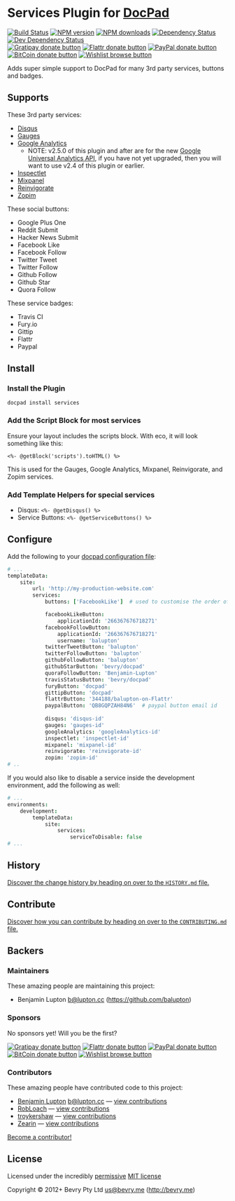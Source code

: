 
<!-- TITLE/ -->

# Services Plugin for [DocPad](http://docpad.org)

<!-- /TITLE -->


<!-- BADGES/ -->

[![Build Status](https://img.shields.io/travis/docpad/docpad-plugin-services/master.svg)](http://travis-ci.org/docpad/docpad-plugin-services "Check this project's build status on TravisCI")
[![NPM version](https://img.shields.io/npm/v/docpad-plugin-services.svg)](https://npmjs.org/package/docpad-plugin-services "View this project on NPM")
[![NPM downloads](https://img.shields.io/npm/dm/docpad-plugin-services.svg)](https://npmjs.org/package/docpad-plugin-services "View this project on NPM")
[![Dependency Status](https://img.shields.io/david/docpad/docpad-plugin-services.svg)](https://david-dm.org/docpad/docpad-plugin-services)
[![Dev Dependency Status](https://img.shields.io/david/dev/docpad/docpad-plugin-services.svg)](https://david-dm.org/docpad/docpad-plugin-services#info=devDependencies)<br/>
[![Gratipay donate button](https://img.shields.io/gratipay/docpad.svg)](https://www.gratipay.com/docpad/ "Donate weekly to this project using Gratipay")
[![Flattr donate button](https://img.shields.io/badge/flattr-donate-yellow.svg)](http://flattr.com/thing/344188/balupton-on-Flattr "Donate monthly to this project using Flattr")
[![PayPal donate button](https://img.shields.io/badge/paypal-donate-yellow.svg)](https://www.paypal.com/cgi-bin/webscr?cmd=_s-xclick&hosted_button_id=QB8GQPZAH84N6 "Donate once-off to this project using Paypal")
[![BitCoin donate button](https://img.shields.io/badge/bitcoin-donate-yellow.svg)](https://coinbase.com/checkouts/9ef59f5479eec1d97d63382c9ebcb93a "Donate once-off to this project using BitCoin")
[![Wishlist browse button](https://img.shields.io/badge/wishlist-donate-yellow.svg)](http://amzn.com/w/2F8TXKSNAFG4V "Buy an item on our wishlist for us")

<!-- /BADGES -->


Adds super simple support to DocPad for many 3rd party services, buttons and badges.


## Supports

These 3rd party services:

- [Disqus](http://disqus.com/)
- [Gauges](http://gaug.es/)
- [Google Analytics](http://www.google.com.au/analytics/)
	- NOTE: v2.5.0 of this plugin and after are for the new [Google Universal Analytics API](https://developers.google.com/analytics/devguides/collection/upgrade/), if you have not yet upgraded, then you will want to use v2.4 of this plugin or earlier.
- [Inspectlet](http://www.inspectlet.com/)
- [Mixpanel](https://mixpanel.com/)
- [Reinvigorate](https://www.reinvigorate.net/)
- [Zopim](http://zopim.com/)

These social buttons:

- Google Plus One
- Reddit Submit
- Hacker News Submit
- Facebook Like
- Facebook Follow
- Twitter Tweet
- Twitter Follow
- Github Follow
- Github Star
- Quora Follow

These service badges:

- Travis CI
- Fury.io
- Gittip
- Flattr
- Paypal


## Install

### Install the Plugin

```
docpad install services
```

### Add the Script Block for most services

Ensure your layout includes the scripts block. With eco, it will look something like this:

```
<%- @getBlock('scripts').toHTML() %>
```

This is used for the Gauges, Google Analytics, Mixpanel, Reinvigorate, and Zopim services.


### Add Template Helpers for special services

- Disqus: `<%- @getDisqus() %>`
- Service Buttons: `<%- @getServiceButtons() %>`


## Configure

Add the following to your [docpad configuration file](http://bevry.me/docpad/config):

``` coffee
# ...
templateData:
	site:
		url: 'http://my-production-website.com'
		services:
			buttons: ['FacebookLike']  # used to customise the order of the buttons

			facebookLikeButton:
				applicationId: '266367676718271'
			facebookFollowButton:
				applicationId: '266367676718271'
				username: 'balupton'
			twitterTweetButton: 'balupton'
			twitterFollowButton: 'balupton'
			githubFollowButton: 'balupton'
			githubStarButton: 'bevry/docpad'
			quoraFollowButton: 'Benjamin-Lupton'
			travisStatusButton: 'bevry/docpad'
			furyButton: 'docpad'
			gittipButton: 'docpad'
			flattrButton: '344188/balupton-on-Flattr'
			paypalButton: 'QB8GQPZAH84N6'  # paypal button email id
			
			disqus: 'disqus-id'
			gauges: 'gauges-id'
			googleAnalytics: 'googleAnalytics-id'
			inspectlet: 'inspectlet-id'
			mixpanel: 'mixpanel-id'
			reinvigorate: 'reinvigorate-id'
			zopim: 'zopim-id'
# ..
```

If you would also like to disable a service inside the development environment, add the following as well:

``` coffee
# ...
environments:
	development:
		templateData:
			site:
				services:
					serviceToDisable: false
# ...
```


<!-- HISTORY/ -->

## History
[Discover the change history by heading on over to the `HISTORY.md` file.](https://github.com/docpad/docpad-plugin-services/blob/master/HISTORY.md#files)

<!-- /HISTORY -->


<!-- CONTRIBUTE/ -->

## Contribute

[Discover how you can contribute by heading on over to the `CONTRIBUTING.md` file.](https://github.com/docpad/docpad-plugin-services/blob/master/CONTRIBUTING.md#files)

<!-- /CONTRIBUTE -->


<!-- BACKERS/ -->

## Backers

### Maintainers

These amazing people are maintaining this project:

- Benjamin Lupton <b@lupton.cc> (https://github.com/balupton)

### Sponsors

No sponsors yet! Will you be the first?

[![Gratipay donate button](https://img.shields.io/gratipay/docpad.svg)](https://www.gratipay.com/docpad/ "Donate weekly to this project using Gratipay")
[![Flattr donate button](https://img.shields.io/badge/flattr-donate-yellow.svg)](http://flattr.com/thing/344188/balupton-on-Flattr "Donate monthly to this project using Flattr")
[![PayPal donate button](https://img.shields.io/badge/paypal-donate-yellow.svg)](https://www.paypal.com/cgi-bin/webscr?cmd=_s-xclick&hosted_button_id=QB8GQPZAH84N6 "Donate once-off to this project using Paypal")
[![BitCoin donate button](https://img.shields.io/badge/bitcoin-donate-yellow.svg)](https://coinbase.com/checkouts/9ef59f5479eec1d97d63382c9ebcb93a "Donate once-off to this project using BitCoin")
[![Wishlist browse button](https://img.shields.io/badge/wishlist-donate-yellow.svg)](http://amzn.com/w/2F8TXKSNAFG4V "Buy an item on our wishlist for us")

### Contributors

These amazing people have contributed code to this project:

- [Benjamin Lupton](https://github.com/balupton) <b@lupton.cc> — [view contributions](https://github.com/docpad/docpad-plugin-services/commits?author=balupton)
- [RobLoach](https://github.com/RobLoach) — [view contributions](https://github.com/docpad/docpad-plugin-services/commits?author=RobLoach)
- [troykershaw](https://github.com/troykershaw) — [view contributions](https://github.com/docpad/docpad-plugin-services/commits?author=troykershaw)
- [Zearin](https://github.com/Zearin) — [view contributions](https://github.com/docpad/docpad-plugin-services/commits?author=Zearin)

[Become a contributor!](https://github.com/docpad/docpad-plugin-services/blob/master/CONTRIBUTING.md#files)

<!-- /BACKERS -->


<!-- LICENSE/ -->

## License

Licensed under the incredibly [permissive](http://en.wikipedia.org/wiki/Permissive_free_software_licence) [MIT license](http://creativecommons.org/licenses/MIT/)

Copyright &copy; 2012+ Bevry Pty Ltd <us@bevry.me> (http://bevry.me)

<!-- /LICENSE -->



